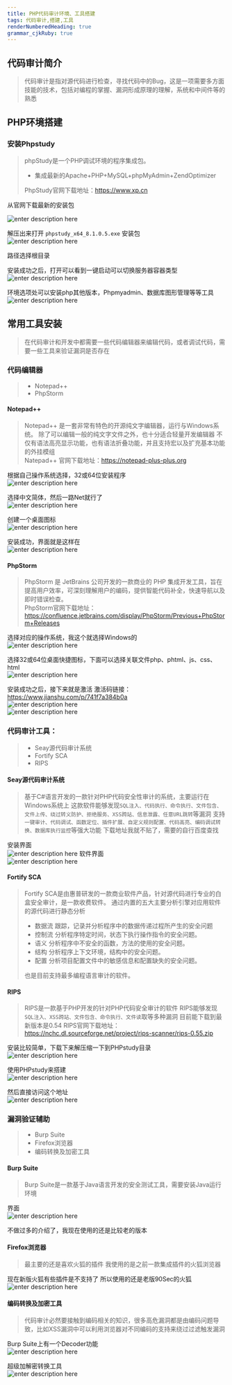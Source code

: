 ```yaml
---
title: PHP代码审计环境、工具搭建 
tags: 代码审计,搭建,工具
renderNumberedHeading: true
grammar_cjkRuby: true
---
```


## 代码审计简介
> 代码审计是指对源代码进行检查，寻找代码中的Bug，这是一项需要多方面技能的技术，包括对编程的掌握、漏洞形成原理的理解，系统和中间件等的熟悉

## PHP环境搭建

### 安装Phpstudy
>phpStudy是一个PHP调试环境的程序集成包。
> - 集成最新的Apache+PHP+MySQL+phpMyAdmin+ZendOptimizer
> 
> PhpStudy官网下载地址：https://www.xp.cn

从官网下载最新的安装包

![enter description here](https://raw.githubusercontent.com/MrHatSec/MrHatSec.github.io/assets/MrHat/1607269863930.png)

解压出来打开 `phpstudy_x64_8.1.0.5.exe` 安装包<br>
![enter description here](https://raw.githubusercontent.com/MrHatSec/MrHatSec.github.io/assets/MrHat/1607270117554.png)

路径选择根目录

安装成功之后，打开可以看到一键启动可以切换服务器容器类型<br>
![enter description here](https://raw.githubusercontent.com/MrHatSec/MrHatSec.github.io/assets/MrHat/1607271229699.png)

环境选项处可以安装php其他版本，Phpmyadmin、数据库图形管理等等工具<br>
![enter description here](https://raw.githubusercontent.com/MrHatSec/MrHatSec.github.io/assets/MrHat/1607271426447.png)


## 常用工具安装
> 在代码审计和开发中都需要一些代码编辑器来编辑代码，或者调试代码，需要一些工具来验证漏洞是否存在


### 代码编辑器
>  - Notepad++
>  - PhpStorm


#### Notepad++
> Notepad++ 是一套非常有特色的开源纯文字编辑器，运行与Windows系统。
> 除了可以编辑一般的纯文字文件之外，也十分适合轻量开发编辑器
> 不仅有语法高亮显示功能，也有语法折叠功能，并且支持宏以及扩充基本功能的外挂模组 <br>
>Natepad++ 官网下载地址：https://notepad-plus-plus.org

根据自己操作系统选择，32或64位安装程序<br>
![enter description here](https://raw.githubusercontent.com/MrHatSec/MrHatSec.github.io/assets/MrHat/1607273934192.png)

选择中文简体，然后一路Net就行了<br>
![enter description here](https://raw.githubusercontent.com/MrHatSec/MrHatSec.github.io/assets/MrHat/1607274157701.png)

创建一个桌面图标<br>
![enter description here](https://raw.githubusercontent.com/MrHatSec/MrHatSec.github.io/assets/MrHat/1607274209886.png)

安装成功，界面就是这样在<br>
![enter description here](https://raw.githubusercontent.com/MrHatSec/MrHatSec.github.io/assets/MrHat/1607274507840.png)

#### PhpStorm
> PhpStorm 是 JetBrains 公司开发的一款商业的 PHP 集成开发工具，旨在提高用户效率，可深刻理解用户的编码，提供智能代码补全，快速导航以及即时错误检查。<br>
> PhpStorm官网下载地址：
> https://confluence.jetbrains.com/display/PhpStorm/Previous+PhpStorm+Releases

选择对应的操作系统，我这个就选择Windows的<br>
![enter description here](https://raw.githubusercontent.com/MrHatSec/MrHatSec.github.io/assets/MrHat/1607274978357.png)

选择32或64位桌面快捷图标，下面可以选择关联文件php、phtml、js、css、html<br>
![enter description here](https://raw.githubusercontent.com/MrHatSec/MrHatSec.github.io/assets/MrHat/1607275561203.png)

安装成功之后，接下来就是激活
激活码链接：https://www.jianshu.com/p/741f7a384b0a<br>
![enter description here](https://raw.githubusercontent.com/MrHatSec/MrHatSec.github.io/assets/MrHat/1607276214466.png)
<br>
![enter description here](https://raw.githubusercontent.com/MrHatSec/MrHatSec.github.io/assets/MrHat/1607276257686.png)

### 代码审计工具：
> - Seay源代码审计系统
> -  Fortify SCA
> - RIPS


#### Seay源代码审计系统
> 基于C#语言开发的一款针对PHP代码安全性审计的系统，主要运行在Windows系统上
> 这款软件能够发现`SQL注入、代码执行、命令执行、文件包含、文件上传、绕过转义防护、拒绝服务、XSS跨站、信息泄露、任意URL跳转`等漏洞
> 支持`一键审计、代码调试、函数定位、插件扩展、自定义规则配置、代码高亮、编码调试转换、数据库执行监控`等强大功能
> 下载地址我就不贴了，需要的自行百度查找

安装界面<br>
![enter description here](https://raw.githubusercontent.com/MrHatSec/MrHatSec.github.io/assets/MrHat/1607276895952.png)
软件界面<br>
![enter description here](https://raw.githubusercontent.com/MrHatSec/MrHatSec.github.io/assets/MrHat/1607276936473.png)

#### Fortify SCA
> Fortify SCA是由惠普研发的一款商业软件产品，针对源代码进行专业的白盒安全审计，是一款收费软件。
> 通过内置的五大主要分析引擎对应用软件的源代码进行静态分析
> - 数据流
>  跟踪，记录并分析程序中的数据传递过程所产生的安全问题
> - 控制流
> 分析程序特定时间，状态下执行操作指令的安全问题。
> - 语义
> 分析程序中不安全的函数，方法的使用的安全问题。
> - 结构
> 分析程序上下文环境，结构中的安全问题。
> - 配置
> 分析项目配置文件中的敏感信息和配置缺失的安全问题。
>
>也是目前支持最多编程语言审计的软件。

#### RIPS
> RIPS是一款基于PHP开发的针对PHP代码安全审计的软件
> RIPS能够发现`SQL注入、XSS跨站、文件包含、命令执行、文件读`取等多种漏洞
> 目前能下载到最新版本是0.54
> RIPS官网下载地址：https://nchc.dl.sourceforge.net/project/rips-scanner/rips-0.55.zip

安装比较简单，下载下来解压缩一下到PHPstudy目录<br>
![enter description here](https://raw.githubusercontent.com/MrHatSec/MrHatSec.github.io/assets/MrHat/1607278364460.png)

使用PHPstudy来搭建<br>
![enter description here](https://raw.githubusercontent.com/MrHatSec/MrHatSec.github.io/assets/MrHat/1607278604852.png)

然后直接访问这个地址<br>
![enter description here](https://raw.githubusercontent.com/MrHatSec/MrHatSec.github.io/assets/MrHat/1607278429229.png)


### 漏洞验证辅助
>  - Burp Suite
> - Firefox浏览器
> - 编码转换及加密工具

#### Burp Suite
> Burp Suite是一款基于Java语言开发的安全测试工具，需要安装Java运行环境


界面<br>
![enter description here](https://raw.githubusercontent.com/MrHatSec/MrHatSec.github.io/assets/MrHat/1607278889625.png)

不做过多的介绍了，我现在使用的还是比较老的版本

#### Firefox浏览器
> 最主要的还是喜欢火狐的插件
> 我使用的是之前一款集成插件的火狐浏览器


现在新版火狐有些插件是不支持了
所以使用的还是老版90Sec的火狐<br>
![enter description here](https://raw.githubusercontent.com/MrHatSec/MrHatSec.github.io/assets/MrHat/1607279109892.png)

#### 编码转换及加密工具
> 代码审计必然要接触到编码相关的知识，很多高危漏洞都是由编码问题导致，比如XSS漏洞中可以利用浏览器对不同编码的支持来绕过过滤触发漏洞

Burp Suite上有一个Decoder功能<br>
![enter description here](https://raw.githubusercontent.com/MrHatSec/MrHatSec.github.io/assets/MrHat/1607279669321.png)

超级加解密转换工具<br>
![enter description here](https://raw.githubusercontent.com/MrHatSec/MrHatSec.github.io/assets/MrHat/1607279926979.png)

